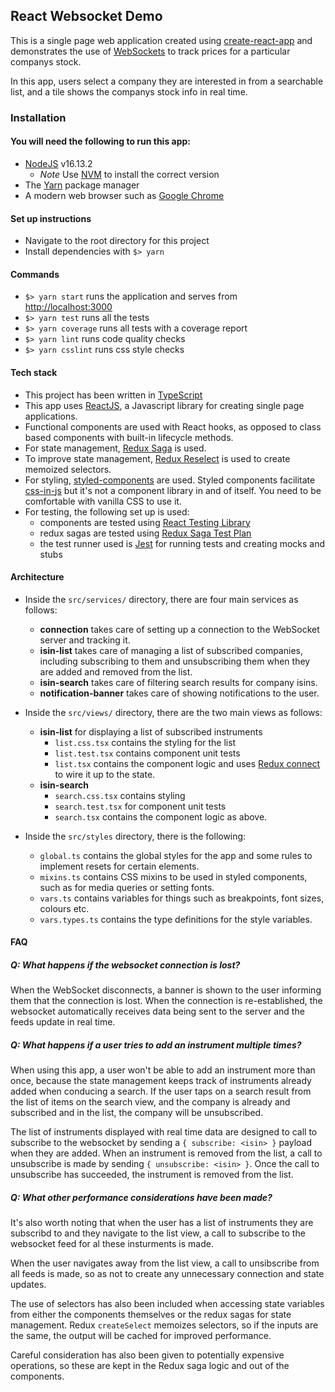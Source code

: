 ## React Websocket Demo

This is a single page web application created using [create-react-app](https://reactjs.org/docs/create-a-new-react-app.html#create-react-app) and demonstrates the use of [WebSockets](https://developer.mozilla.org/en-US/docs/Web/API/WebSockets_API) to track prices for a particular companys stock.

In this app, users select a company they are interested in from a searchable list, and a tile shows the companys stock info in real time.

### Installation

#### You will need the following to run this app:

- [NodeJS](https://nodejs.org/en/) v16.13.2
  - *Note* Use [NVM](https://github.com/nvm-sh/nvm) to install the correct version
- The [Yarn](https://yarnpkg.com/) package manager
- A modern web browser such as [Google Chrome](https://www.google.com/intl/en_ie/chrome/)

#### Set up instructions
- Navigate to the root directory for this project
- Install dependencies with `$> yarn`

#### Commands
- `$> yarn start` runs the application and serves from [http://localhost:3000](http://localhost:3000)
- `$> yarn test` runs all the tests
- `$> yarn coverage` runs all tests with a coverage report
- `$> yarn lint` runs code quality checks
- `$> yarn csslint` runs css style checks

#### Tech stack
- This project has been written in [TypeScript](https://www.typescriptlang.org/)
- This app uses [ReactJS](https://reactjs.org/), a Javascript library for creating single page applications.
- Functional components are used with React hooks, as opposed to class based components with built-in lifecycle methods.
- For state management, [Redux Saga](https://redux-saga.js.org/) is used.
- To improve state management, [Redux Reselect](https://github.com/reduxjs/reselect) is used to create memoized selectors.
- For styling, [styled-components](https://styled-components.com/) are used. Styled components facilitate [css-in-js](https://en.wikipedia.org/wiki/CSS-in-JS) but it's not a component library in and of itself. You need to be comfortable with vanilla CSS to use it.
- For testing, the following set up is used:
  - components are tested using [React Testing Library](https://testing-library.com/docs/react-testing-library/intro/)
  - redux sagas are tested using [Redux Saga Test Plan](https://github.com/jfairbank/redux-saga-test-plan)
  - the test runner used is [Jest](https://jestjs.io/) for running tests and creating mocks and stubs

#### Architecture
- Inside the `src/services/` directory, there are four main services as follows:
  - **connection** takes care of setting up a connection to the WebSocket server and tracking it.
  - **isin-list** takes care of managing a list of subscribed companies, including subscribing to them and unsubscribing them when they are added and removed from the list.
  - **isin-search** takes care of filtering search results for company isins.
  - **notification-banner** takes care of showing notifications to the user.

- Inside the `src/views/` directory, there are the two main views as follows:
  - **isin-list** for displaying a list of subscribed instruments
    - `list.css.tsx` contains the styling for the list
    - `list.test.tsx` contains component unit tests
    - `list.tsx` contains the component logic and uses [Redux connect](https://react-redux.js.org/api/connect) to wire it up to the state.
  - **isin-search**
    - `search.css.tsx` contains styling
    - `search.test.tsx` for component unit tests
    - `search.tsx` contains the component logic as above.

- Inside the `src/styles` directory, there is the following:
  - `global.ts` contains the global styles for the app and some rules to implement resets for certain elements.
  - `mixins.ts` contains CSS mixins to be used in styled components, such as for media queries or setting fonts.
  - `vars.ts` contains variables for things such as breakpoints, font sizes, colours etc.
  - `vars.types.ts` contains the type definitions for the style variables.

#### FAQ

##### Q: What happens if the websocket connection is lost?
When the WebSocket disconnects, a banner is shown to the user informing them that the connection is lost. When the connection is re-established, the websocket automatically receives data being sent to the server and the feeds update in real time.

##### Q: What happens if a user tries to add an instrument multiple times?
When using this app, a user won't be able to add an instrument more than once, because the state management keeps track of instruments already added when conducing a search. If the user taps on a search result from the list of items on the search view, and the company is already and subscribed and in the list, the company will be unsubscribed.

The list of instruments displayed with real time data are designed to call to subscribe to the websocket by sending a `{ subscribe: <isin> }` payload when they are added. When an instrument is removed from the list, a call to unsubscribe is made by sending `{ unsubscribe: <isin> }`. Once the call to unsubscribe has succeeded, the instrument is removed from the list.

##### Q: What other performance considerations have been made?
It's also worth noting that when the user has a list of instruments they are subscribd to and they navigate to the list view, a call to subscribe to the websocket feed for al these insturments is made.

When the user navigates away from the list view, a call to unsibscribe from all feeds is made, so as not to create any unnecessary connection and state updates.

The use of selectors has also been included when accessing state variables from either the components themselves or the redux sagas for state management. Redux `createSelect` memoizes selectors, so if the inputs are the same, the output will be cached for improved performance.

Careful consideration has also been given to potentially expensive operations, so these are kept in the Redux saga logic and out of the components.

